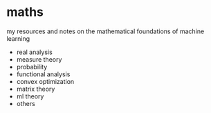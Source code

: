 # maths
my resources and notes on the mathematical foundations of machine learning
- real analysis
- measure theory
- probability
- functional analysis
- convex optimization
- matrix theory
- ml theory
- others
